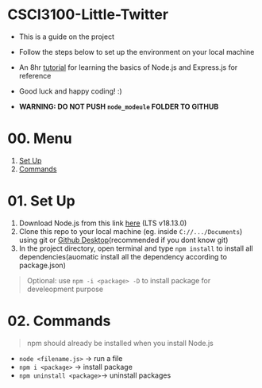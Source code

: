# CSCI3100-Little-Twitter
- This is a guide on the project
- Follow the steps below to set up the environment on your local machine
- An 8hr [tutorial](https://www.youtube.com/watch?v=Oe421EPjeBE&t=186s) for learning the basics of Node.js and Express.js for reference
- Good luck and happy coding! :)


- **WARNING: DO NOT PUSH `node_modeule` FOLDER TO GITHUB**

# 00. Menu
1. [Set Up](#01-set-up)
2. [Commands](#02-commands)

# 01. Set Up
1. Download Node.js from this link [here](https://nodejs.org/en/download/) (LTS v18.13.0)
2. Clone this repo to your local machine (eg. inside `C://.../Documents`) using git or [Github Desktop](https://desktop.github.com/)(recommended if you dont know git)
3. In the project directory, open terminal and type `npm install` to install all dependencies(auomatic install all the dependency according to package.json)
>Optional: use `npm -i <package> -D` to install package for develeopment purpose

# 02. Commands
>npm should already be installed when you install Node.js
- `node <filename.js>` -> run a file
- `npm i <package>` -> install package
- `npm uninstall <package>`-> uninstall packages
